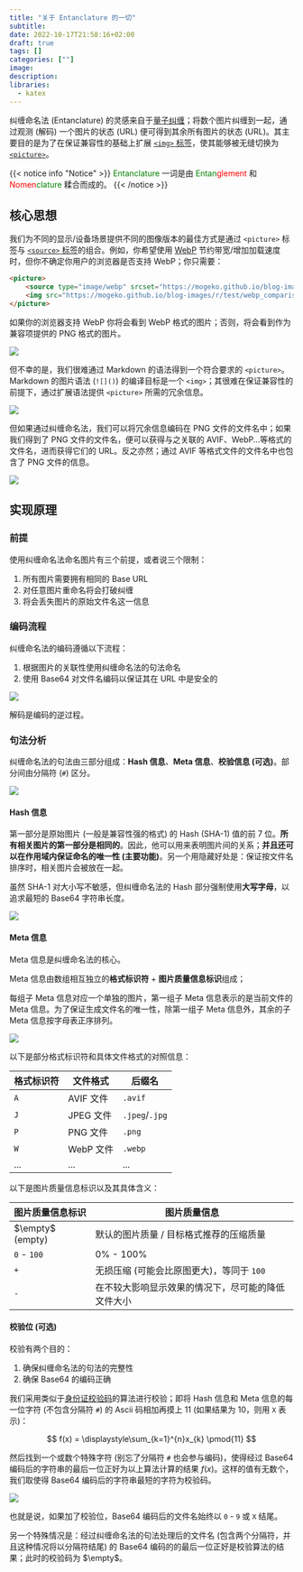 ```yaml
---
title: "关于 Entanclature 的一切"
subtitle: 
date: 2022-10-17T21:58:16+02:00
draft: true
tags: []
categories: [""]
image: 
description: 
libraries:
  - katex
---
```


<!-- 
![](https://mogeko.github.io/blog-images/r/101/)
{{< spoiler >}}{{< /spoiler >}}
&emsp;&emsp;
 -->

纠缠命名法 (Entanclature) 的灵感来自于[量子纠缠](https://zh.wikipedia.org/wiki/量子纏結)；将数个图片纠缠到一起，通过观测 (解码) 一个图片的状态 (URL) 便可得到其余所有图片的状态 (URL)。其主要目的是为了在保证兼容性的基础上扩展 [`<img>` 标签](https://developer.mozilla.org/zh-CN/docs/Web/HTML/Element/img)，使其能够被无缝切换为 [`<picture>`](https://developer.mozilla.org/zh-CN/docs/Web/HTML/Element/picture)。

{{< notice info "Notice" >}}
<span style="color: green;">Entanclature</span> 一词是由 <span style="color: green;">Entan</span><span style="color: red;">glement</span> 和 <span style="color: red;">Nomen</span><span style="color: green;">clature</span> 糅合而成的。
{{< /notice >}}

## 核心思想

我们为不同的显示/设备场景提供不同的图像版本的最佳方式是通过 `<picture>` 标签与 [`<source>` 标签](https://developer.mozilla.org/zh-CN/docs/Web/HTML/Element/source)的组合。例如，你希望使用 [WebP](https://zh.wikipedia.org/wiki/WebP) 节约带宽/增加加载速度时，但你不确定你用户的浏览器是否支持 WebP；你只需要：

```html
<picture>
    <source type="image/webp" srcset="https://mogeko.github.io/blog-images/r/test/webp_test1.webp">
    <img src="https://mogeko.github.io/blog-images/r/test/webp_comparison.png">
</picture>
```

如果你的浏览器支持 WebP 你将会看到 WebP 格式的图片；否则，将会看到作为兼容项提供的 PNG 格式的图片。

<picture>
    <!-- TODO: 使用文字标识当前文件的格式 -->
    <source type="image/webp" srcset="https://mogeko.github.io/blog-images/r/test/webp_test1.webp">
    <img src="https://mogeko.github.io/blog-images/r/test/webp_comparison.png">
</picture>

但不幸的是，我们很难通过 Markdown 的语法得到一个符合要求的 `<picture>`。Markdown 的图片语法 (`![]()`) 的编译目标是一个 `<img>`；其很难在保证兼容性的前提下，通过扩展语法提供 `<picture>` 所需的冗余信息。

<!-- TODO: 草图解释 ![]() 与 <img> 和 <picture> 的关系-->

![](https://share.balsamiq.com/c/5Vbd17Ahf38Yf37i1QmxUo.png)

但如果通过纠缠命名法，我们可以将冗余信息编码在 PNG 文件的文件名中；如果我们得到了 PNG 文件的文件名，便可以获得与之关联的 AVIF、WebP...等格式的文件名，进而获得它们的 URL。反之亦然；通过 AVIF 等格式文件的文件名中也包含了 PNG 文件的信息。

<!-- TODO: 草图解释纠缠命名法的愿景 -->

![](https://share.balsamiq.com/c/fWgGJC8Z2v6DMSBa4h8ivz.png)

## 实现原理

### 前提

使用纠缠命名法命名图片有三个前提，或者说三个限制：

1. 所有图片需要拥有相同的 Base URL
2. 对任意图片重命名将会打破纠缠
3. 将会丢失图片的原始文件名这一信息

### 编码流程

纠缠命名法的编码遵循以下流程：

1. 根据图片的关联性使用纠缠命名法的句法命名
2. 使用 Base64 对文件名编码以保证其在 URL 中是安全的

<!-- TODO: 编码流程的草图 -->

![](https://share.balsamiq.com/c/36HFKjj2xYaPWc1N1PxYfx.png)

解码是编码的逆过程。

### 句法分析

纠缠命名法的句法由三部分组成：**Hash 信息**、**Meta 信息**、**校验信息 (可选)**。部分间由分隔符 (`#`) 区分。

<!-- TODO: 句法分析的草图 -->

![](https://share.balsamiq.com/c/2w7kWJ3up9v4xaQGoLF4Pn.png)

#### Hash 信息

第一部分是原始图片 (一般是兼容性强的格式) 的 Hash (SHA-1) 值的前 7 位。**所有相关图片的第一部分是相同的**。因此，他可以用来表明图片间的关系；**并且还可以在作用域内保证命名的唯一性 (主要功能)**。另一个用隐藏好处是：保证按文件名排序时，相关图片会被放在一起。

虽然 SHA-1 对大小写不敏感，但纠缠命名法的 Hash 部分强制使用**大写字母**，以追求最短的 Base64 字符串长度。

<!-- TODO: Hash 信息的草图 -->

![](https://share.balsamiq.com/c/bex3QnCJHygR8rRexok4M6.png)

#### Meta 信息

Meta 信息是纠缠命名法的核心。

Meta 信息由数组相互独立的**格式标识符** + **图片质量信息标识**组成；

每组子 Meta 信息对应一个单独的图片，第一组子 Meta 信息表示的是当前文件的 Meta 信息。为了保证生成文件名的唯一性，除第一组子 Meta 信息外，其余的子 Meta 信息按字母表正序排列。

![](https://share.balsamiq.com/c/wF1rrQRjsm8No8BAUu4RNU.png)

以下是部分格式标识符和具体文件格式的对照信息：

| 格式标识符  | 文件格式   | 后缀名          |
|------------|-----------|---------------|
| `A`        | AVIF 文件 | `.avif`        |
| `J`        | JPEG 文件 | `.jpeg`/`.jpg` |
| `P`        | PNG 文件  | `.png`         |
| `W`        | WebP 文件 | `.webp`        |
| ...        | ...       |  ...          |

以下是图片质量信息标识以及其具体含义：

| 图片质量信息标识 | 图片质量信息 |
|----------------|--------------|
| $\empty$ (empty)     | 默认的图片质量 / 目标格式推荐的压缩质量 |
| `0` - `100`   | 0% - 100%     |
| `+`           | 无损压缩 (可能会比原图更大)，等同于 `100`   |
| `-`           | 在不较大影响显示效果的情况下，尽可能的降低文件大小 |

#### 校验位 (可选)

校验有两个目的：

1. 确保纠缠命名法的句法的完整性
2. 确保 Base64 的编码正确

我们采用类似于[身份证校验码](https://zh.wikipedia.org/wiki/校验码#各地身份证算法)的算法进行校验；即将 Hash 信息和 Meta 信息的每一位字符 (不包含分隔符 `#`) 的 Ascii 码相加再摸上 11 (如果结果为 10，则用 `X` 表示)：

<!-- TODO: 算法的公式 -->

$$ f(x) = \displaystyle\sum_{k=1}^{n}x_{k} \pmod{11} $$

然后找到一个或数个特殊字符 (别忘了分隔符 `#` 也会参与编码)，使得经过 Base64 编码后的字符串的最后一位正好为以上算法计算的结果 $f(x)$。这样的值有无数个，我们取使得 Base64 编码后的字符串最短的字符为校验码。

<!-- TODO: 草图解释校验码与 Base64 的对应关系 -->
![](https://share.balsamiq.com/c/7H39EvF593bM7iwtyePq5S.png)


也就是说，如果加了校验位，Base64 编码后的文件名始终以 `0` - `9` 或 `X` 结尾。

另一个特殊情况是：经过纠缠命名法的句法处理后的文件名 (包含两个分隔符，并且这种情况将以分隔符结尾) 的 Base64 编码的的最后一位正好是校验算法的结果；此时的校验码为 $\empty$。

<!-- TODO: 草图举个例子 -->
